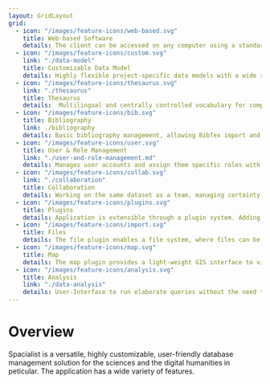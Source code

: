 ```yaml
---
layout: GridLayout
grid:
  - icon: "/images/feature-icons/web-based.svg"
    title: Web-based Software
    details: The client can be accessed on any computer using a standard browser.
  - icon: "/images/feature-icons/custom.svg"
    link: "./data-model"
    title: Customizable Data Model
    details: Highly flexible project-specific data models with a wide range of attribute types.
  - icon: "/images/feature-icons/thesaurus.svg"
    link: "./thesaurus"
    title: Thesaurus
    details:  Multilingual and centrally controlled vocabulary for compliant with the SKOS standard.
  - icon: "/images/feature-icons/bib.svg"
    title: Bibliography
    link: ./bibliography
    details: Basic bibliography management, allowing BibTex import and export.
  - icon: "/images/feature-icons/user.svg"
    title: User & Role Management
    link: "./user-and-role-management.md"
    details: Manages user accounts and assign them specific roles with fully customizable rights and permissions.
  - icon: "/images/feature-icons/collab.svg"
    link: "./collaboration"
    title: Collaboration
    details: Working on the same dataset as a team, managing certainty, literature and commenting on the data directly.
  - icon: "/images/feature-icons/plugins.svg"
    title: Plugins
    details: Application is extensible through a plugin system. Adding existing functionality or writing custom plugins.
  - icon: "/images/feature-icons/import.svg"
    title: Files
    details: The file plugin enables a file system, where files can be linked to single entities.
  - icon: "/images/feature-icons/map.svg"
    title: Map
    details: The map plugin provides a light-weight GIS interface to visualize the data on maps.
  - icon: "/images/feature-icons/analysis.svg"
    title: Analysis
    link: "./data-analysis"
    details: User-Interface to run elaborate queries without the need to write SQL.
---
```

# Overview

Spacialist is a versatile, highly customizable, user-friendly database management solution for the sciences and the digital humanities in peticular. The application has a wide variety of features. 

